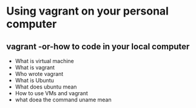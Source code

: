 # Using vagrant on your personal computer
## vagrant -or-how to code in your local computer
* What is virtual machine
* What is vagrant
* Who wrote vagrant 
* What is Ubuntu 
* What does ubuntu mean
* How to use VMs and vagrant 
* what doea the command uname mean
